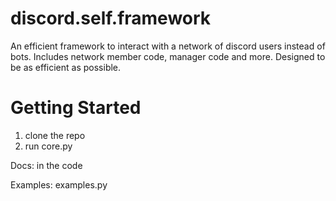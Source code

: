 # discord.self.framework
An efficient framework to interact with a network of discord users instead of bots.
Includes network member code, manager code and more.
Designed to be as efficient as possible.


# Getting Started
1) clone the repo
2) run core.py

Docs: in the code

Examples: examples.py
